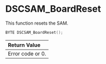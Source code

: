 # DSCSAM\_BoardReset

This function resets the SAM.

```c
BYTE DSCSAM_BoardReset();
```

| Return Value |
| :--- |
| Error code or 0. |

